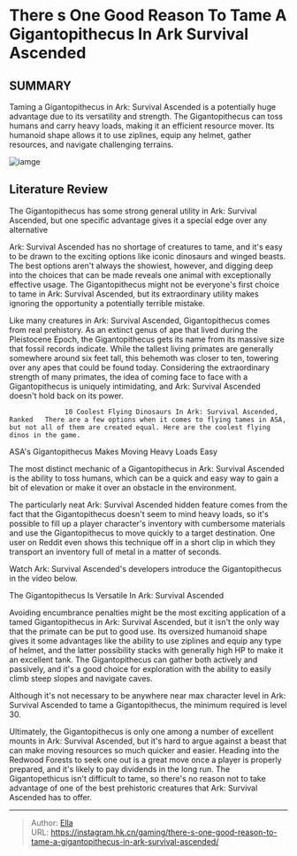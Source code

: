 # There s One Good Reason To Tame A Gigantopithecus In Ark Survival Ascended


## SUMMARY 



  Taming a Gigantopithecus in Ark: Survival Ascended is a potentially huge advantage due to its versatility and strength.   The Gigantopithecus can toss humans and carry heavy loads, making it an efficient resource mover.   Its humanoid shape allows it to use ziplines, equip any helmet, gather resources, and navigate challenging terrains.  

![iamge](https://static1.srcdn.com/wordpress/wp-content/uploads/2024/01/there-s-one-good-reason-to-tame-a-gigantopithecus-in-ark-survival-ascended.jpg)

## Literature Review

The Gigantopithecus has some strong general utility in Ark: Survival Ascended, but one specific advantage gives it a special edge over any alternative




Ark: Survival Ascended has no shortage of creatures to tame, and it&#39;s easy to be drawn to the exciting options like iconic dinosaurs and winged beasts. The best options aren&#39;t always the showiest, however, and digging deep into the choices that can be made reveals one animal with exceptionally effective usage. The Gigantopithecus might not be everyone&#39;s first choice to tame in Ark: Survival Ascended, but its extraordinary utility makes ignoring the opportunity a potentially terrible mistake.




Like many creatures in Ark: Survival Ascended, Gigantopithecus comes from real prehistory. As an extinct genus of ape that lived during the Pleistocene Epoch, the Gigantopithecus gets its name from its massive size that fossil records indicate. While the tallest living primates are generally somewhere around six feet tall, this behemoth was closer to ten, towering over any apes that could be found today. Considering the extraordinary strength of many primates, the idea of coming face to face with a Gigantopithecus is uniquely intimidating, and Ark: Survival Ascended doesn&#39;t hold back on its power.

                  10 Coolest Flying Dinosaurs In Ark: Survival Ascended, Ranked   There are a few options when it comes to flying tames in ASA, but not all of them are created equal. Here are the coolest flying dinos in the game.    


 ASA&#39;s Gigantopithecus Makes Moving Heavy Loads Easy 
          




The most distinct mechanic of a Gigantopithecus in Ark: Survival Ascended is the ability to toss humans, which can be a quick and easy way to gain a bit of elevation or make it over an obstacle in the environment.

The particularly neat Ark: Survival Ascended hidden feature comes from the fact that the Gigantopithecus doesn&#39;t seem to mind heavy loads, so it&#39;s possible to fill up a player character&#39;s inventory with cumbersome materials and use the Gigantopithecus to move quickly to a target destination. One user on Reddit even shows this technique off in a short clip in which they transport an inventory full of metal in a matter of seconds.

Watch Ark: Survival Ascended&#39;s developers introduce the Gigantopithecus in the video below.

 



 The Gigantopithecus Is Versatile In Ark: Survival Ascended 
          




Avoiding encumbrance penalties might be the most exciting application of a tamed Gigantopithecus in Ark: Survival Ascended, but it isn&#39;t the only way that the primate can be put to good use. Its oversized humanoid shape gives it some advantages like the ability to use ziplines and equip any type of helmet, and the latter possibility stacks with generally high HP to make it an excellent tank. The Gigantopithecus can gather both actively and passively, and it&#39;s a good choice for exploration with the ability to easily climb steep slopes and navigate caves.



Although it&#39;s not necessary to be anywhere near max character level in Ark: Survival Ascended to tame a Gigantopithecus, the minimum required is level 30.




Ultimately, the Gigantopithecus is only one among a number of excellent mounts in Ark: Survival Ascended, but it&#39;s hard to argue against a beast that can make moving resources so much quicker and easier. Heading into the Redwood Forests to seek one out is a great move once a player is properly prepared, and it&#39;s likely to pay dividends in the long run. The Gigantopethicus isn&#39;t difficult to tame, so there&#39;s no reason not to take advantage of one of the best prehistoric creatures that Ark: Survival Ascended has to offer.






---

> Author: [Ella](https://instagram.hk.cn/)  
> URL: https://instagram.hk.cn/gaming/there-s-one-good-reason-to-tame-a-gigantopithecus-in-ark-survival-ascended/  

